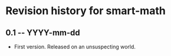 # Revision history for smart-math

## 0.1 -- YYYY-mm-dd

* First version. Released on an unsuspecting world.
